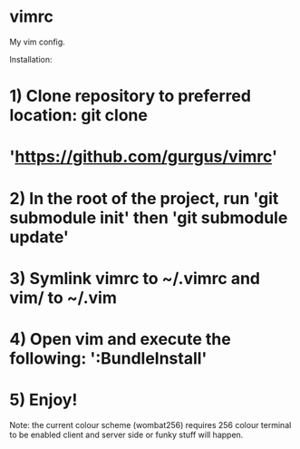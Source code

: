 vimrc
=====

My vim config.

Installation:
# 1) Clone repository to preferred location: git clone
# 'https://github.com/gurgus/vimrc'
# 2) In the root of the project, run 'git submodule init' then 'git submodule update'
# 3) Symlink vimrc to ~/.vimrc and vim/ to ~/.vim
# 4) Open vim and execute the following: ':BundleInstall'
# 5) Enjoy!

Note: the current colour scheme (wombat256) requires 256 colour terminal
to be enabled client and server side or funky stuff will happen.
